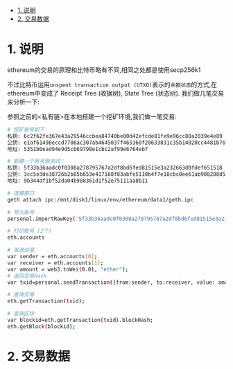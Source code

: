 <!-- TOC -->

- [1. 说明](#1-说明)
- [2. 交易数据](#2-交易数据)

<!-- /TOC -->


<a id="markdown-1-说明" name="1-说明"></a>
# 1. 说明

ethereum的交易的原理和比特币略有不同,相同之处都是使用secp256k1


不过比特币运用`unspent transaction output (UTXO)`表示的`余额状态`的方式,在ethereum中变成了 Receipt Tree (收据树), State Tree (状态树). 我们做几笔交易来分析一下:

参照之前的<私有链>在本地搭建一个挖矿环境,我们做一笔交易:

```bash
# 挖矿账号如下
私钥: 6c2f62fe367e43a29546ccbea84740be00d42efcde81fe9e96cc80a2039e4e89
公钥: e1af61498eccd7706ac307ab4645037f465360f28633831c35b14020cc4481b7648bb054dcf50977c895015078f6b2f45688b20ff379df5f79cd5b9ec65983ac
地址: 5351b0ead94e9d5cb69798e1cbc2af99e6764eb7

# 新建一个账号做测试：
私钥: 5f33b36aadc0f0308a278795767a2df8bd6fed81515e3a232663d0fdef651518
公钥: 3cc5e3de38726b2b85b653e417168f83abfe5110b4f7e18cbc0ee61ab908288d50570f86c7ebfce9eeb233975df43b25c96754d033ccc60798baf057ebe05f6d
地址: 9b344df1bf52da04b988361d1f52e75111aa8b11

# 连接窗口
geth attach ipc:/mnt/disk1/linux/env/ethereum/data1/geth.ipc

# 导入账号
personal.importRawKey('5f33b36aadc0f0308a278795767a2df8bd6fed81515e3a232663d0fdef651518', '123456')

# 打印账号 (2个)
eth.accounts

# 发送交易
var sender = eth.accounts[0];
var receiver = eth.accounts[1];
var amount = web3.toWei(0.01, "ether");
# 返回交易hash
var txid=personal.sendTransaction({from:sender, to:receiver, value: amount}, '123456');

# 查询交易
eth.getTransaction(txid);

# 查询区块
var blockid=eth.getTransaction(txid).blockHash;
eth.getBlock(blockid);
```

<a id="markdown-2-交易数据" name="2-交易数据"></a>
# 2. 交易数据
